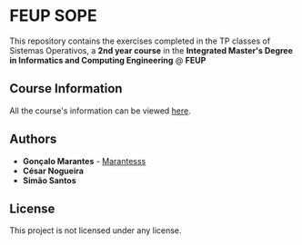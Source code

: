 # FEUP SOPE

This repository contains the exercises completed in the TP classes of Sistemas Operativos, a **2nd year course** in the **Integrated Master's Degree in Informatics and Computing Engineering** @ **FEUP**

## Course Information

All the course's information can be viewed [here](https://sigarra.up.pt/feup/pt/ucurr_geral.ficha_uc_view?pv_ocorrencia_id=419998).

## Authors

* **Gonçalo Marantes** - [Marantesss](https://github.com/Marantesss)
* **César Nogueira**
* **Simão Santos**

## License

This project is not licensed under any license.

